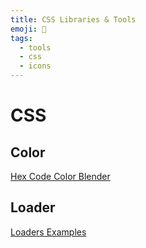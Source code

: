 ```yaml
---
title: CSS Libraries & Tools
emoji: 🔧
tags:
  - tools
  - css
  - icons
---
```


# CSS

## Color

[Hex Code Color Blender](https://hexcolorblender.now.sh/)

## Loader

[Loaders Examples](https://vineethtrv.github.io/loader/)
